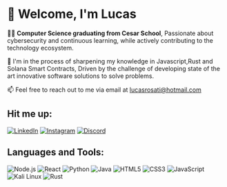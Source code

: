 # 👋 Welcome, I'm Lucas

👨‍💻 **Computer Science graduating from Cesar School**, Passionate about cybersecurity and continuous learning, while actively contributing to the technology ecosystem.

🔨 I'm in the process of sharpening my knowledge in Javascript,Rust and Solana Smart Contracts, Driven by the challenge of developing state of the art innovative software solutions to solve problems.

📫 Feel free to reach out to me via email at [lucasrosati@hotmail.com](mailto:lucasrosati@hotmail.com)

## Hit me up:

[![LinkedIn](https://img.shields.io/badge/-LinkedIn-0077B5?style=for-the-badge&logo=linkedin&logoColor=white)]([https://www.linkedin.com/in/lucasrosati/](https://www.linkedin.com/in/lucas-rosati-cavalcanti-pereira-b62229128/))
[![Instagram](https://img.shields.io/badge/-Instagram-E4405F?style=for-the-badge&logo=instagram&logoColor=white)](https://instagram.com/lucasrosati)
[![Discord](https://img.shields.io/badge/-Discord-7289DA?style=for-the-badge&logo=discord&logoColor=white)](https://discordapp.com/users/lucasrosati)

## Languages and Tools:

![Node.js](https://img.shields.io/badge/Node.js-43853D?style=for-the-badge&logo=node.js&logoColor=white)
![React](https://img.shields.io/badge/React-20232A?style=for-the-badge&logo=react&logoColor=61DAFB)
![Python](https://img.shields.io/badge/Python-3776AB?style=for-the-badge&logo=python&logoColor=white)
![Java](https://img.shields.io/badge/Java-ED8B00?style=for-the-badge&logo=java&logoColor=white)
![HTML5](https://img.shields.io/badge/HTML5-E34F26?style=for-the-badge&logo=html5&logoColor=white)
![CSS3](https://img.shields.io/badge/CSS3-1572B6?style=for-the-badge&logo=css3&logoColor=white)
![JavaScript](https://img.shields.io/badge/JavaScript-F7DF1E?style=for-the-badge&logo=javascript&logoColor=black)
![Kali Linux](https://img.shields.io/badge/Kali_Linux-557C94?style=for-the-badge&logo=kali-linux&logoColor=white)
![Rust](https://img.shields.io/badge/Rust-000000?style=for-the-badge&logo=rust&logoColor=white)

